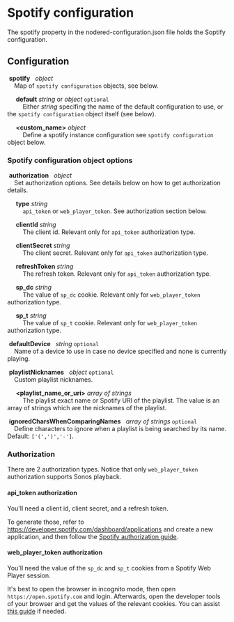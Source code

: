 # Spotify  configuration
The spotify property in the nodered-configuration.json file holds the Soptify configuration.

## Configuration
   
&nbsp;**spotify** &nbsp; *object* <br>
&nbsp;&nbsp;&nbsp; Map of `spotify configuration` objects, see below.

&nbsp;&nbsp;&nbsp;&nbsp; **default** *string* or *object* `optional` <br>
&nbsp;&nbsp;&nbsp;&nbsp;&nbsp;&nbsp;&nbsp;&nbsp; Either *string* specifing the name of the default configuration to use, or the `spotify configuration` object itself (see below).

&nbsp;&nbsp;&nbsp;&nbsp; **<custom_name>** *object* <br>
&nbsp;&nbsp;&nbsp;&nbsp;&nbsp;&nbsp;&nbsp;&nbsp; Define a spotify instance configuration see `spotify configuration` object below.

### Spotify configuration object options

&nbsp;**authorization** &nbsp; *object* <br>
&nbsp;&nbsp;&nbsp; Set authorization options. See details below on how to get authorization details.

&nbsp;&nbsp;&nbsp;&nbsp; **type** *string* <br>
&nbsp;&nbsp;&nbsp;&nbsp;&nbsp;&nbsp;&nbsp;&nbsp; `api_token` or `web_player_token`. See authorization section below.

&nbsp;&nbsp;&nbsp;&nbsp; **clientId** *string* <br>
&nbsp;&nbsp;&nbsp;&nbsp;&nbsp;&nbsp;&nbsp;&nbsp; The client id. Relevant only for `api_token` authorization type.

&nbsp;&nbsp;&nbsp;&nbsp; **clientSecret** *string* <br>
&nbsp;&nbsp;&nbsp;&nbsp;&nbsp;&nbsp;&nbsp;&nbsp; The client secret. Relevant only for `api_token` authorization type.

&nbsp;&nbsp;&nbsp;&nbsp; **refreshToken** *string* <br>
&nbsp;&nbsp;&nbsp;&nbsp;&nbsp;&nbsp;&nbsp;&nbsp; The refresh token. Relevant only for `api_token` authorization type.

&nbsp;&nbsp;&nbsp;&nbsp; **sp_dc** *string* <br>
&nbsp;&nbsp;&nbsp;&nbsp;&nbsp;&nbsp;&nbsp;&nbsp; The value of `sp_dc` cookie. Relevant only for `web_player_token` authorization type.

&nbsp;&nbsp;&nbsp;&nbsp; **sp_t** *string* <br>
&nbsp;&nbsp;&nbsp;&nbsp;&nbsp;&nbsp;&nbsp;&nbsp; The value of `sp_t` cookie. Relevant only for `web_player_token` authorization type.

&nbsp;**defaultDevice** &nbsp; *string* `optional` <br>
&nbsp;&nbsp;&nbsp; Name of a device to use in case no device specified and none is currently playing.

&nbsp;**playlistNicknames** &nbsp; *object* `optional` <br>
&nbsp;&nbsp;&nbsp; Custom playlist nicknames.

&nbsp;&nbsp;&nbsp;&nbsp; **<playlist_name_or_uri>** *array of strings* <br>
&nbsp;&nbsp;&nbsp;&nbsp;&nbsp;&nbsp;&nbsp;&nbsp; The playlist exact name or Spotify URI of the playlist. The value is an array of strings which are the nicknames of the playlist.

&nbsp;**ignoredCharsWhenComparingNames** &nbsp; *array of strings* `optional` <br>
&nbsp;&nbsp;&nbsp; Define characters to ignore when a playlist is being searched by its name. Default: `['(',')','-']`.

### Authorization
There are 2 authorization types. Notice that only `web_player_token` authorization supports Sonos playback.

#### api_token authorization
You'll need a client id, client secret, and a refresh token.

To generate those, refer to https://developer.spotify.com/dashboard/applications and create a new application, and then follow the [Spotify authorization guide](https://developer.spotify.com/documentation/general/guides/authorization-guide/#authorization-code-flow).

#### web_player_token authorization
You'll need the value of the `sp_dc` and `sp_t` cookies from a Spotify Web Player session.

It's best to open the browser in incognito mode, then open `https://open.spotify.com` and login. 
Afterwards, open the developer tools of your browser and get the values of the relevant cookies.
You can assist [this guide](https://developers.google.com/web/tools/chrome-devtools/storage/cookies) if needed.

